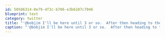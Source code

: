 ```yaml
---
id: 50586314-0e79-4f3c-b706-e3b6107c7046
blueprint: text
category: twitter
title: "'@bobjim I'll be here until 3 or so.  After then heading to the intersection of Bernard and Patio for a pint."
caption: "'@bobjim I'll be here until 3 or so.  After then heading to the intersection of Bernard and Patio for a pint."
---
```

